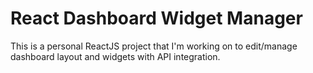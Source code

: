 # React Dashboard Widget Manager
This is a personal ReactJS project that I'm working on to edit/manage dashboard layout and widgets with API integration.
